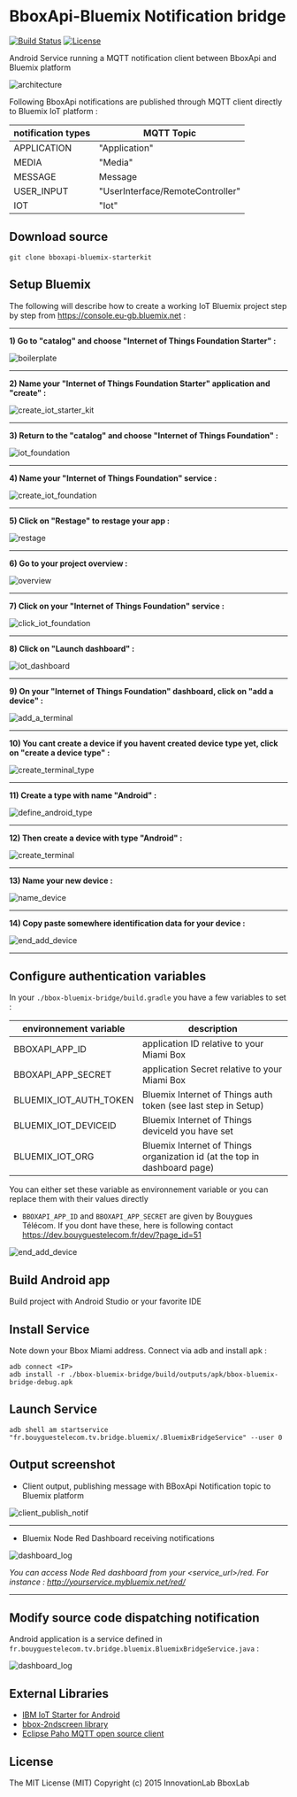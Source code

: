 # BboxApi-Bluemix Notification bridge

[![Build Status](https://travis-ci.org/BboxLab/bboxapi-bluemix-starterkit.svg)](https://travis-ci.org/BboxLab/bboxapi-bluemix-starterkit)
[![License](http://img.shields.io/:license-mit-blue.svg)](LICENSE.md)

Android Service running a MQTT notification client between BboxApi and Bluemix platform

![architecture](img/architecture.png)

Following BboxApi notifications are published through MQTT client directly to Bluemix IoT platform : 


| notification types | MQTT Topic |
|--------------------|-------------------|
| APPLICATION         |  "Application" |
| MEDIA     |     "Media"       |
| MESSAGE |     Message         |
| USER_INPUT   |   "UserInterface/RemoteController"      |
| IOT        |    "Iot"    |

## Download source

```
git clone bboxapi-bluemix-starterkit
```

## Setup Bluemix

The following will describe how to create a working IoT Bluemix project step by step from https://console.eu-gb.bluemix.net :

<hr/>

<b>1) Go to "catalog" and choose "Internet of Things Foundation Starter" :</b>

![boilerplate](img/boilerplate.png)
<hr/>

<b>2) Name your "Internet of Things Foundation Starter" application and "create" :</b>

![create_iot_starter_kit](img/create_iot_starter_kit.png)
<hr/>

<b>3) Return to the "catalog" and choose "Internet of Things Foundation" : </b>

![iot_foundation](img/iot_foundation.png)
<hr/>

<b>4) Name your "Internet of Things Foundation" service : </b>

![create_iot_foundation](img/create_iot_foundation.png)
<hr/>

<b>5) Click on "Restage" to restage your app :</b>

![restage](img/restage.png)
<hr/>

<b>6) Go to your project overview :</b>

![overview](img/overview.png)
<hr/>

<b>7) Click on your "Internet of Things Foundation" service :</b>

![click_iot_foundation](img/click_iot_foundation.png)
<hr/>

<b>8) Click on "Launch dashboard" : </b>

![iot_dashboard](img/iot_dashboard.png)
<hr/>

<b>9) On your "Internet of Things Foundation" dashboard, click on "add a device" : </b>

![add_a_terminal](img/add_a_terminal.png)
<hr/>

<b>10) You cant create a device if you havent created device type yet, click on "create a device type" :</b>

![create_terminal_type](img/create_terminal_type.png)
<hr/>

<b>11) Create a type with name "Android" :</b>

![define_android_type](img/define_android_type.png)
<hr/>

<b>12) Then create a device with type "Android" : </b>

![create_terminal](img/create_terminal.png)
<hr/>

<b>13) Name your new device :</b>

![name_device](img/name_device.png)
<hr/>

<b>14) Copy paste somewhere identification data for your device :</b>

![end_add_device](img/end_add_device.png)
<hr/>

## Configure authentication variables

In your `./bbox-bluemix-bridge/build.gradle` you have a few variables to set :

| environnement variable | description |
|--------------------|-------------------|
| BBOXAPI_APP_ID         | application ID relative to your Miami Box  |
| BBOXAPI_APP_SECRET     | application Secret relative to your Miami Box             |
| BLUEMIX_IOT_AUTH_TOKEN | Bluemix Internet of Things auth token (see last step in Setup)              |
| BLUEMIX_IOT_DEVICEID   | Bluemix Internet of Things deviceId you have set              |
| BLUEMIX_IOT_ORG        | Bluemix Internet of Things organization id (at the top in dashboard page)        |

You can either set these variable as environnement variable or you can replace them with their values directly

* `BBOXAPI_APP_ID` and `BBOXAPI_APP_SECRET` are given by Bouygues Télécom. If you dont have these, here is following contact https://dev.bouyguestelecom.fr/dev/?page_id=51

![end_add_device](img/gradle_info.png)

## Build Android app

Build project with Android Studio or your favorite IDE

## Install Service

Note down your Bbox Miami <IP> address.
Connect via adb and install apk :  

```
adb connect <IP>
adb install -r ./bbox-bluemix-bridge/build/outputs/apk/bbox-bluemix-bridge-debug.apk
```

## Launch Service

```
adb shell am startservice  "fr.bouyguestelecom.tv.bridge.bluemix/.BluemixBridgeService" --user 0
```

## Output screenshot

* Client output, publishing message with BBoxApi Notification topic to Bluemix platform

![client_publish_notif](img/client_publish_notif.png)
<hr/>

* Bluemix Node Red Dashboard receiving notifications

![dashboard_log](img/dashboard_log.png)

<i>You can access Node Red dashboard from your <service_url>/red. For instance : http://yourservice.mybluemix.net/red/</i>

<hr/>

## Modify source code dispatching notification

Android application is a service defined in `fr.bouyguestelecom.tv.bridge.bluemix.BluemixBridgeService.java` :

![dashboard_log](img/dispatch_notification.png)

## External Libraries

* <a href="https://github.com/ibm-messaging/iot-starter-for-android">IBM IoT Starter for Android</a>
* <a href="https://github.com/BboxLab/bbox-2ndscreen-android">bbox-2ndscreen library</a>
* <a href="http://www.eclipse.org/paho/">Eclipse Paho MQTT open source client</a>

## License

The MIT License (MIT) Copyright (c) 2015 InnovationLab BboxLab
